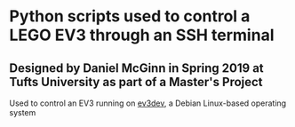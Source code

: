 # Python scripts used to control a LEGO EV3 through an SSH terminal
## Designed by Daniel McGinn in Spring 2019 at Tufts University as part of a Master's Project

Used to control an EV3 running on <a href="https://www.ev3dev.org/">ev3dev</a>, a Debian Linux-based operating system
